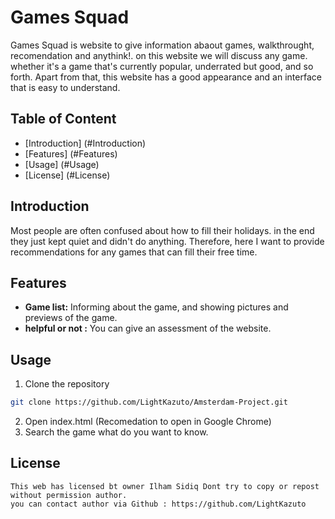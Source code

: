 # Games Squad

Games Squad is website to give information abaout games, walkthrought, recomendation and anythink!.
on this website we will discuss any game. whether it's a game that's currently popular, underrated but good, and so forth. Apart from that, this website has a good appearance and an interface that is easy to understand.

## Table of Content

- [Introduction] (#Introduction)
- [Features] (#Features)
- [Usage] (#Usage)
- [License] (#License)

## Introduction

Most people are often confused about how to fill their holidays. in the end they just kept quiet and didn't do anything. Therefore, here I want to provide recommendations for any games that can fill their free time.

## Features

- **Game list:** Informing about the game, and showing pictures and previews of the game.
- **helpful or not :** You can give an assessment of the website.

## Usage

1. Clone the repository

```bash
git clone https://github.com/LightKazuto/Amsterdam-Project.git
```

2. Open index.html (Recomedation to open in Google Chrome)
3. Search the game what do you want to know.

## License

    This web has licensed bt owner Ilham Sidiq Dont try to copy or repost without permission author.
    you can contact author via Github : https://github.com/LightKazuto
